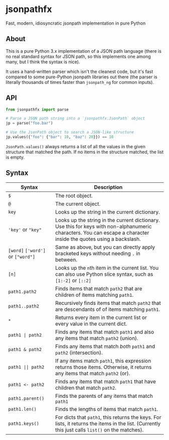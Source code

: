 # jsonpathfx
Fast, modern, idiosyncratic jsonpath implementation in pure Python

## About

This is a pure Python 3.x implementation of a JSON path language
(there is no real standard syntax for JSON path, so this implements one
among many, but I think the syntax is nice).

It uses a hand-written parser which isn't the cleanest code, but it's
fast compared to some pure-Python jsonpath libraries out there (the
parser is literally thousands of times faster than `jsonpath_ng` for
common inputs).

## API

```python
from jsonpathfx import parse

# Parse a JSON path string into a `jsonpathfx.JsonPath` object
jp = parse("foo.bar")

# Use the JsonPath object to search a JSON-like structure
jp.values({"foo": {"bar": 10, "baz": 20}}) == 10
```

`JsonPath.values()` always returns a list of all the values in the given
structure that matched the path. If no items in the structure matched, the
list is empty.

## Syntax

| **Syntax** | **Description** |
| ------ | ----------- |
| `$` | The root object. |
| `@` | The current object. |
| `key` | Looks up the string in the current dictionary. |
| `'key'` or `"key"` | Looks up the string in the current dictionary. Use this for keys with non-alphanumeric characters. You can escape a character inside the quotes using a backslash. |
| `[word]` `['word']` or `["word"]` | Same as above, but you can directly apply bracketed keys without needing `.` in between. |
| `[n]` | Looks up the `n`th item in the current list. You can also use Python slice syntax, such as `[1:-2]` or `[::2]` |
| `path1.path2` | Finds items that match `path2` that are children of items matching `path1`. |
| `path1..path2` | Recursively finds items that match `path2` that are descendants of of items matching `path1`. |
| `*` | Returns every item in the current list or every value in the current dict. |
| ``path1 \| path2`` | Finds any items that match `path1` and also any items that match `path2` (union). |
| `path1 & path2` | Finds any items that match *both* `path1` and `path2` (intersection). |
| `path1 \|\| path2` | If any items match `path1`, this expression returns those items. Otherwise, it returns any items that match `path2` (or). |
| `path1 <- path2` | Finds any items that match `path1` that have children that match `path2`. |
| `path1.parent()` | Finds the parents of any items that match `path1` |
| `path1.len()` | Finds the lengths of items that match `path1`.
| `path1.keys()` | For dicts that `path1`, this returns the keys. For lists, it returns the items in the list. (Currently this just calls `list()` on  the matches). |
